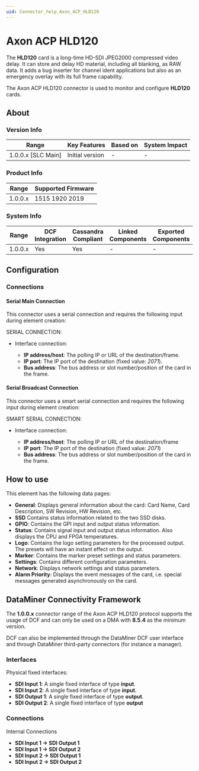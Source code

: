 ```yaml
---
uid: Connector_help_Axon_ACP_HLD120
---
```


# Axon ACP HLD120

The **HLD120** card is a long-time HD-SDI JPEG2000 compressed video delay. It can store and delay HD material, including all blanking, as RAW data. It adds a bug inserter for channel ident applications but also as an emergency overlay with its full frame capability.

The Axon ACP HLD120 connector is used to monitor and configure **HLD120** cards.

## About

### Version Info

| Range                | Key Features     | Based on     | System Impact     |
|----------------------|------------------|--------------|-------------------|
| 1.0.0.x [SLC Main]   | Initial version  | -            | -                 |

### Product Info

| Range     | Supported Firmware     |
|-----------|------------------------|
| 1.0.0.x   | 1515 1920 2019         |

### System Info

| Range     | DCF Integration     | Cassandra Compliant     | Linked Components     | Exported Components     |
|-----------|---------------------|-------------------------|-----------------------|-------------------------|
| 1.0.0.x   | Yes                 | Yes                     | -                     | -                       |

## Configuration

### Connections

#### Serial Main Connection

This connector uses a serial connection and requires the following input during element creation:

SERIAL CONNECTION:

- Interface connection:

  - **IP address/host**: The polling IP or URL of the destination/frame.
  - **IP port**: The IP port of the destination (fixed value: *2071*).
  - **Bus address**: The bus address or slot number/position of the card in the frame.

#### Serial Broadcast Connection

This connector uses a smart serial connection and requires the following input during element creation:

SMART SERIAL CONNECTION:

- Interface connection:

  - **IP address/host**: The polling IP or URL of the destination/frame
  - **IP port**: The IP port of the destination (fixed value: *2071*)
  - **Bus address**: The bus address or slot number/position of the card in the frame.

## How to use

This element has the following data pages:

- **General**: Displays general information about the card: Card Name, Card Description, SW Revision, HW Revision, etc.
- **SSD** Contains status information related to the two SSD disks.
- **GPIO**: Contains the GPI input and output status information.
- **Status**: Contains signal input and output status information. Also displays the CPU and FPGA temperatures.
- **Logo**: Contains the logo setting parameters for the processed output. The presets will have an instant effect on the output.
- **Marker**: Contains the marker preset settings and status parameters.
- **Settings**: Contains different configuration parameters.
- **Network**: Displays network settings and status parameters.
- **Alarm Priority**: Displays the event messages of the card, i.e. special messages generated asynchronously on the card.

## DataMiner Connectivity Framework

The **1.0.0.x** connector range of the Axon ACP HLD120 protocol supports the usage of DCF and can only be used on a DMA with **8.5.4** as the minimum version.

DCF can also be implemented through the DataMiner DCF user interface and through DataMiner third-party connectors (for instance a manager).

### Interfaces

Physical fixed interfaces:

- **SDI Input 1**: A single fixed interface of type **input**.
- **SDI Input 2**: A single fixed interface of type **input**.
- **SDI Output 1**: A single fixed interface of type **output**.
- **SDI Output 2**: A single fixed interface of type **output**

### Connections

Internal Connections

- **SDI Input 1 -\> SDI Output 1**
- **SDI Input 1 -\> SDI Output 2**
- **SDI Input 2 -\> SDI Output 1**
- **SDI Input 2 -\> SDI Output 2**
